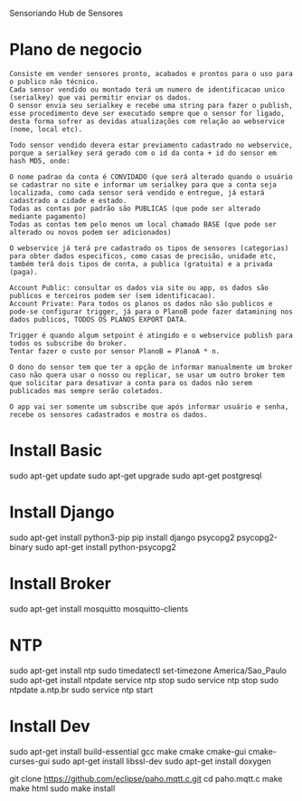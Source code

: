 Sensoriando
Hub de Sensores

Plano de negocio
================
    Consiste em vender sensores pronto, acabados e prontos para o uso para o publico não técnico.
    Cada sensor vendido ou montado terá um numero de identificacao unico (serialkey) que vai permitir enviar os dados.
    O sensor envia seu serialkey e recebe uma string para fazer o publish, esse procedimento deve ser executado sempre que o sensor for ligado, desta forma sofrer as devidas atualizações com relação ao webservice (nome, local etc).

    Todo sensor vendido devera estar previamento cadastrado no webservice, porque a serialkey será gerado com o id da conta + id do sensor em hash MD5, onde:

    O nome padrao da conta é CONVIDADO (que será alterado quando o usuário se cadastrar no site e informar um serialkey para que a conta seja localizada, como cada sensor será vendido e entregue, já estará cadastrado a cidade e estado.
    Todas as contas por padrão são PUBLICAS (que pode ser alterado mediante pagamento)
    Todas as contas tem pelo menos um local chamado BASE (que pode ser alterado ou novos podem ser adicionados)

    O webservice já terá pre cadastrado os tipos de sensores (categorias) para obter dados especificos, como casas de precisão, unidade etc, também terá dois tipos de conta, a publica (gratuita) e a privada (paga).

    Account Public: consultar os dados via site ou app, os dados são publicos e terceiros podem ser (sem identificacao).
    Account Private: Para todos os planos os dados não são publicos e pode-se configurar trigger, já para o PlanoB pode fazer datamining nos dados publicos, TODOS OS PLANOS EXPORT DATA.

    Trigger é quando algum setpoint é atingido e o webservice publish para todos os subscribe do broker.
    Tentar fazer o custo por sensor PlanoB = PlanoA * n.

    O dono do sensor tem que ter a opção de informar manualmente um broker caso não quera usar o nosso ou replicar, se usar um outro broker tem que solicitar para desativar a conta para os dados não serem publicados mas sempre serão coletados.

    O app vai ser somente um subscribe que após informar usuário e senha, recebe os sensores cadastrados e mostra os dados.


Install Basic
=============
sudo apt-get update
sudo apt-get upgrade
sudo apt-get postgresql

Install Django
==============
sudo apt-get install python3-pip
pip install django psycopg2 psycopg2-binary
sudo apt-get install python-psycopg2

Install Broker
==============
sudo apt-get install mosquitto mosquitto-clients

NTP
===
sudo apt-get install ntp
sudo timedatectl set-timezone America/Sao_Paulo
sudo apt-get install ntpdate
service ntp stop
sudo service ntp stop
sudo ntpdate a.ntp.br
sudo service ntp start


Install Dev
===========
sudo apt-get install build-essential gcc make cmake cmake-gui cmake-curses-gui
sudo apt-get install libssl-dev 
sudo apt-get install doxygen

git clone https://github.com/eclipse/paho.mqtt.c.git
cd paho.mqtt.c
make
make html
sudo make install

